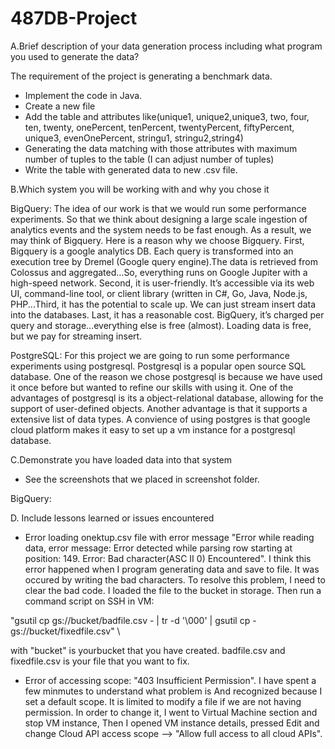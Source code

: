 # 487DB-Project

A.Brief description of your data generation process 
including what program you used to generate the data?

The requirement of the project is generating a benchmark data. 
- Implement the code in Java.
- Create a new file
- Add the table and attributes like(unique1, unique2,unique3, two, four, ten, twenty, onePercent, tenPercent, 
				twentyPercent, fiftyPercent, unique3, evenOnePercent, stringu1, stringu2,string4)
- Generating the data matching with those attributes with maximum number of tuples to the table (I can adjust number of tuples)
- Write the table with generated data to new .csv file.

B.Which system you will be working with and why you chose it
  
BigQuery: 
The idea of our work is that we would run some performance experiments. So that we think about designing 
a large scale ingestion of analytics events and the system needs to be fast enough. As a result, we may 
think of Bigquery. Here is a reason why we choose Bigquery. First, Bigquery is a google analytics DB. 
Each query is transformed into an execution tree by Dremel (Google query engine).The data is retrieved 
from Colossus and aggregated…So, everything runs on Google Jupiter with a high-speed network. Second, it 
is user-friendly. It’s accessible via its web UI, command-line tool, or client library (written in C#, 
Go, Java, Node.js, PHP...Third, it has the potential to scale up. We can just stream insert data into 
the databases. Last, it has a reasonable cost. BigQuery, it’s charged per query and storage…everything 
else is free (almost). Loading data is free, but we pay for streaming insert.

PostgreSQL:
For this project we are going to run some performance experiments using postgresql. Postgresql is a popular open source SQL database. One of the reason we chose postgresql is because we have used it once before but wanted to refine our skills with using it. One of the advantages of postgresql is its a object-relational database, allowing for the support of user-defined objects. Another advantage is that it supports a extensive list of data types. A convience of using postgres is that google cloud platform makes it easy to set up a vm instance for a postgresql database. 	

C.Demonstrate you have loaded data into that system
- See the screenshots that we placed in screenshot folder.

BigQuery:

D. Include lessons learned or issues encountered
- Error loading onektup.csv file with error message "Error while reading data, error message: Error detected while
parsing row starting at position: 149. Error: Bad character(ASC II 0) Encountered". I think this error happened
when I program generating data and save to file. It was occured by writing the bad characters. To resolve this problem,
I need to clear the bad code. I loaded the file to the bucket in storage. Then run a command script on SSH in VM:

"gsutil cp gs://bucket/badfile.csv - | tr -d '\000' | gsutil cp - gs://bucket/fixedfile.csv" \

with "bucket" is yourbucket that you have created. badfile.csv and fixedfile.csv is your file that you want to fix.

- Error of accessing scope: "403 Insufficient Permission". I have spent a few minmutes to understand what problem is
And recognized because I set a default scope. It is limited to modify a file if we are not having permission. In order 
to change it, I went to Virtual Machine section and stop VM instance, Then I opened VM instance details, pressed Edit 
and change Cloud API access scope --> "Allow full access to all cloud APIs".  
  
